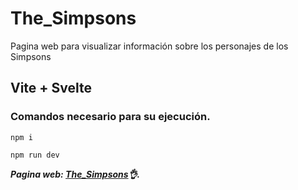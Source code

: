 # The_Simpsons
Pagina web para visualizar información sobre los personajes de los Simpsons
## Vite + Svelte
### Comandos necesario para su ejecución.
```
npm i
```
```
npm run dev
```
***Pagina web: [The_Simpsons](https://enpanada.github.io/The_Simpsons/)👌.***
